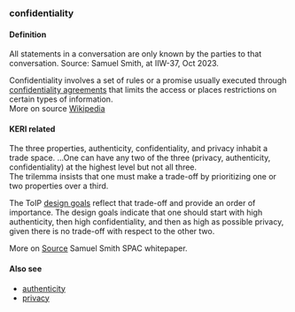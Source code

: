 ### confidentiality

<h4>Definition</h4><p>All statements in a conversation are only known by the parties to that conversation. Source: Samuel Smith, at IIW-37, Oct 2023.</p><p>Confidentiality involves a set of rules or a promise usually executed through <a href="https://en.wikipedia.org/wiki/Confidentiality_agreements">confidentiality agreements</a> that limits the access or places restrictions on certain types of information.<br>More on source <a href="https://en.wikipedia.org/wiki/Confidentiality">Wikipedia</a></p><h4>KERI related</h4><p>The three properties, authenticity, confidentiality, and privacy inhabit a trade space. ...One can have any two of the three (privacy, authenticity, confidentiality) at the highest level but not all three.<br>The trilemma insists that one must make a trade-off by prioritizing one or two properties over a third.</p><p>The ToIP <a href="https://github.com/trustoverip/TechArch/blob/main/spec.md#61-design-goals">design goals</a> reflect that trade-off and provide an order of importance. The design goals indicate that one should start with high authenticity, then high confidentiality, and then as high as possible privacy, given there is no trade-off with respect to the other two.</p><p>More on <a href="https://github.com/SmithSamuelM/Papers/blob/master/whitepapers/SPAC_Message.md">Source</a> Samuel Smith SPAC whitepaper.</p><h4>Also see</h4><ul><li><a href="authenticity">authenticity</a></li><li><a href="privacy">privacy</a></li></ul>